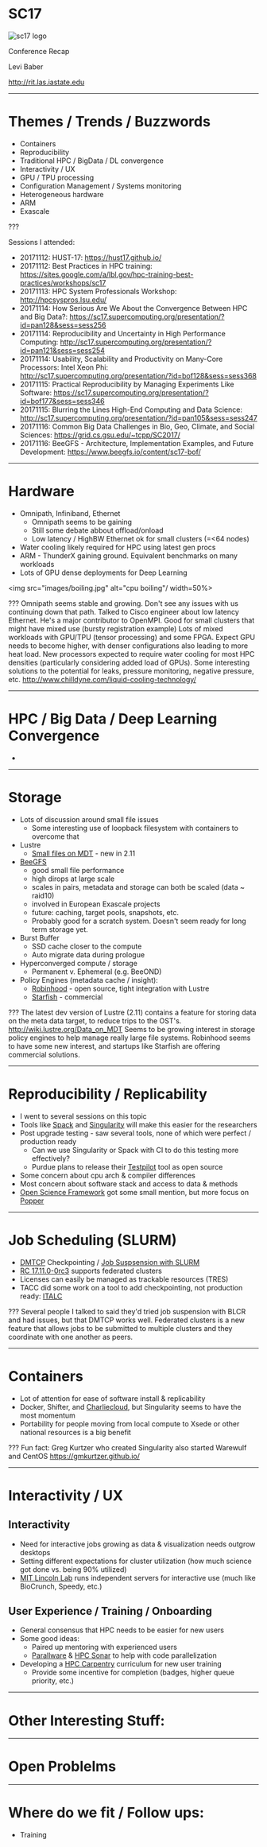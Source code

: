 # SC17

<img src="images/sc17.png" alt="sc17 logo" title="SC17 Denver, CO"/>

Conference Recap

Levi Baber

http://rit.las.iastate.edu

---

# Themes / Trends / Buzzwords

* Containers
* Reproducibility
* Traditional HPC / BigData / DL convergence
* Interactivity / UX
* GPU / TPU processing
* Configuration Management / Systems monitoring
* Heterogeneous hardware
* ARM
* Exascale

???

Sessions I attended:

* 20171112: HUST-17: https://hust17.github.io/
* 20171112: Best Practices in HPC training: https://sites.google.com/a/lbl.gov/hpc-training-best-practices/workshops/sc17
* 20171113: HPC System Professionals Workshop: http://hpcsyspros.lsu.edu/
* 20171114: How Serious Are We About the Convergence Between HPC and Big Data?: https://sc17.supercomputing.org/presentation/?id=pan128&sess=sess256
* 20171114: Reproducibility and Uncertainty in High Performance Computing: http://sc17.supercomputing.org/presentation/?id=pan121&sess=sess254
* 20171114: Usability, Scalability and Productivity on Many-Core Processors: Intel Xeon Phi: http://sc17.supercomputing.org/presentation/?id=bof128&sess=sess368
* 20171115: Practical Reproducibility by Managing Experiments Like Software: https://sc17.supercomputing.org/presentation/?id=bof177&sess=sess346
* 20171115: Blurring the Lines High-End Computing and Data Science: http://sc17.supercomputing.org/presentation/?id=pan105&sess=sess247
* 20171116: Common Big Data Challenges in Bio, Geo, Climate, and Social Sciences: https://grid.cs.gsu.edu/~tcpp/SC2017/
* 20171116: BeeGFS - Architecture, Implementation Examples, and Future Development: https://www.beegfs.io/content/sc17-bof/

---

# Hardware

* Omnipath, Infiniband, Ethernet
  * Omnipath seems to be gaining
  * Still some debate abbout offload/onload
  * Low latency / HighBW Ethernet ok for small clusters (=<64 nodes)
* Water cooling likely required for HPC using latest gen procs
* ARM - ThunderX gaining ground. Equivalent benchmarks on many workloads
* Lots of GPU dense deployments for Deep Learning

<img src="images/boiling.jpg" alt="cpu boiling"/ width=50%>

???
Omnipath seems stable and growing. Don't see any issues with us continuing down that path.
Talked to Cisco engineer about low latency Ethernet. He's a major contributor to OpenMPI. Good for small clusters that might have mixed use (bursty registration example)
Lots of mixed workloads with GPU/TPU (tensor processing) and some FPGA.  Expect GPU needs to become higher, with denser configurations also leading to more heat load.
New processors expected to require water cooling for most HPC densities (particularly considering added load of GPUs).  Some interesting solutions to the potential for leaks, pressure monitoring, negative pressure, etc. http://www.chilldyne.com/liquid-cooling-technology/

---

# HPC / Big Data / Deep Learning Convergence

* 


---

# Storage

* Lots of discussion around small file issues
  * Some interesting use of loopback filesystem with containers to overcome that
* Lustre
  * [Small files on MDT] - new in 2.11
* [BeeGFS]
  * good small file performance
  * high dirops at large scale
  * scales in pairs, metadata and storage can both be scaled (data ~ raid10)
  * involved in European Exascale projects
  * future: caching, target pools, snapshots, etc.
  * Probably good for a scratch system. Doesn't seem ready for long term storage yet.
* Burst Buffer
  * SSD cache closer to the compute
  * Auto migrate data during prologue
* Hyperconverged compute / storage
  * Permanent v. Ephemeral (e.g. BeeOND)
* Policy Engines (metadata cache / insight):
  * [Robinhood] - open source, tight integration with Lustre
  * [Starfish] - commercial

[BeeGFS]: https://www.beegfs.io
[Robinhood]:https://github.com/cea-hpc/robinhood/wiki
[Starfish]: http://storageconference.us/2017/Presentations/Farmer.pdf
[Small files on MDT]: http://wiki.lustre.org/Data_on_MDT

???
The latest dev version of Lustre (2.11) contains a feature for storing data on the meta data target, to reduce trips to the OST's. http://wiki.lustre.org/Data_on_MDT
Seems to be growing interest in storage policy engines to help manage really large file systems. Robinhood seems to have some new interest, and startups like Starfish are offering commercial solutions.

---

# Reproducibility / Replicability

* I went to several sessions on this topic
* Tools like [Spack] and [Singularity] will make this easier for the researchers
* Post upgrade testing - saw several tools, none of which were perfect / production ready
  * Can we use Singularity or Spack with CI to do this testing more effectively?
  * Purdue plans to release their [Testpilot] tool as open source
* Some concern about cpu arch & compiler differences
* Most concern about software stack and access to data & methods
* [Open Science Framework] got some small mention, but more focus on [Popper]

[Spack]:http://spack.readthedocs.io
[Singularity]: http://singularity.lbl.gov/
[Testpilot]: https://dl.acm.org/citation.cfm?doid=3152493.3152555
[Open Science Framework]:https://osf.io/
[Popper]:http://falsifiable.us/

---

# Job Scheduling (SLURM)

* [DMTCP] Checkpointing / [Job Suspsension with SLURM]
* [RC 17.11.0-0rc3] supports federated clusters
* Licenses can easily be managed as trackable resources (TRES)
* TACC did some work on a tool to add checkpointing, not production ready: [ITALC]

[DMTCP]: http://dmtcp.sourceforge.net/
[Job Suspsension with SLURM]: https://slurm.schedmd.com/SLUG17/ciemat-cr.pdf
[RC 17.11.0-0rc3]: https://download.schedmd.com/slurm/slurm-17.11.0-0rc3.tar.bz2
[ITALC]:https://www.tacc.utexas.edu/research-development/tacc-projects/italc

???
Several people I talked to said they'd tried job suspension with BLCR and had issues, but that DMTCP works well.
Federated clusters is a new feature that allows jobs to be submitted to multiple clusters and they coordinate with one another as peers.

---
# Containers

* Lot of attention for ease of software install & replicability
* Docker, Shifter, and [Charliecloud], but Singularity seems to have the most momentum
* Portability for people moving from local compute to Xsede or other national resources is a big benefit

[Shifter]:https://github.com/NERSC/shifter
[Charliecloud]: https://github.com/hpc/charliecloud

???
Fun fact: Greg Kurtzer who created Singularity also started Warewulf and CentOS https://gmkurtzer.github.io/

---

# Interactivity / UX

## Interactivity
* Need for interactive jobs growing as data & visualization needs outgrow desktops
* Setting different expectations for cluster utilization (how much science got done vs. being 90% utilized)
* [MIT Lincoln Lab] runs independent servers for interactive use (much like BioCrunch, Speedy, etc.)

[MIT Lincoln Lab]: https://www.ll.mit.edu/about/about.html

## User Experience / Training / Onboarding
* General consensus that HPC needs to be easier for new users
* Some good ideas:
  * Paired up mentoring with experienced users
  * [Parallware] & [HPC Sonar] to help with code parallelization
* Developing a [HPC Carpentry] curriculum for new user training
  * Provide some incentive for completion (badges, higher queue priority, etc.)

[Parallware]: https://www.parallware.com/
[HPC Sonar]: http://www.hpcsonar.com/
[HPC Carpentry]:https://github.com/hpccarpentry

---

# Other Interesting Stuff:
 ---

# Open Problelms
---
# Where do we fit / Follow ups:

* Training
